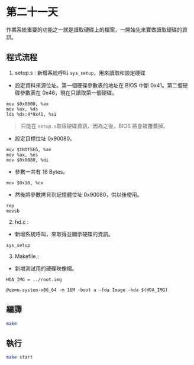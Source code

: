 # 第二十一天

作業系統重要的功能之一就是讀取硬碟上的檔案，一開始先來實做讀取硬碟的資訊。

## 程式流程

1. setup.s : 新增系統呼叫 `sys_setup`，用來讀取和設定硬碟

* 設定資料來源位址。第一個硬碟參數表的地址在 BIOS 中斷 0x41。第二個硬碟參數表在 0x46，現在只讀取第一個硬碟。 
```
mov	$0x0000, %ax
mov	%ax, %ds
lds	%ds:4*0x41, %si
```
> 只能在 `setup.s`取得硬碟資訊，因為之後，BIOS 將會被覆蓋掉。

* 設定目標位址 0x90080。
```
mov	$INITSEG, %ax
mov	%ax, %es
mov	$0x0080, %di
```

* 參數一共有 16 Bytes。
```
mov	$0x10, %cx
```

* 然後將參數拷貝到記憶體位址 0x90080，供以後使用。
```
rep
movsb
```

2. hd.c :

* 新增系統呼叫，來取得並顯示硬碟的資訊。
```
sys_setup
```

3. Makefile :

* 新增測試用的硬碟映像檔。
```
HDA_IMG = ../root.img
```

```
@qemu-system-x86_64 -m 16M -boot a -fda Image -hda $(HDA_IMG)
```

## 編譯
```bash
make
```

## 執行
```bash
make start
```
